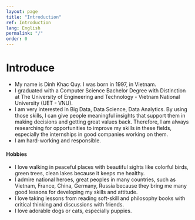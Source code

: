```yaml
---
layout: page
title: "Introduction"
ref: Introduction
lang: English
permalink: "/"
order: 0
---
```

# Introduce

* My name is Dinh Khac Quy. I was born in 1997, in Vietnam.  
* I graduated with a Computer Science Bachelor Degree with Distinction at The University of Engineering and Technology - Vietnam National University (UET - VNU).
* I am very interested in Big Data, Data Science, Data Analytics. By using those skills, I can give people meaningful insights that support them in making decisions and getting great values back. Therefore, I am always researching for opportunities to improve my skills in these fields, especially the internships in good companies working on them.  
* I am hard-working and responsible.
    
#### Hobbies
* I love walking in peaceful places with beautiful sights like colorful birds, green trees, clean lakes because it keeps me healthy.
* I admire national heroes, great peoples in many countries, such as Vietnam, France, China, Germany, Russia because they bring me many good lessons for developing my skills and attitude.
* I love taking lessons from reading soft-skill and philosophy books with critical thinking and discussions with friends.
* I love adorable dogs or cats, especially puppies.
